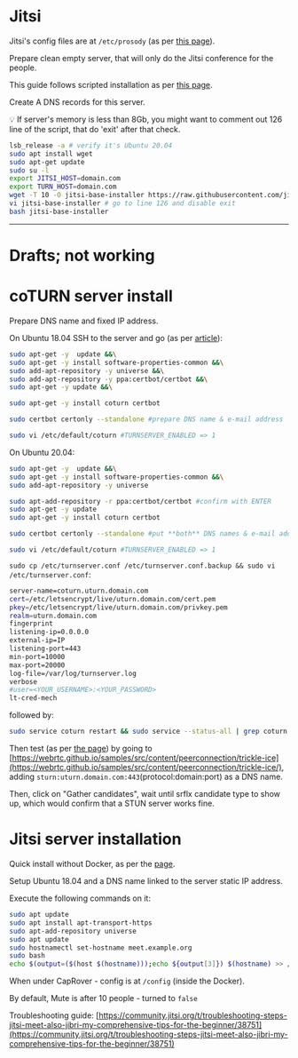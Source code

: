 # Jitsi

Jitsi's config files are at `/etc/prosody` (as per [this page](https://jitsi.github.io/handbook/docs/devops-guide/devops-guide-manual)).

Prepare clean empty server, that will only do the Jitsi conference for the people.

This guide follows scripted installation as per [this page](https://github.com/jitsi-contrib/installers/tree/main/jitsi-base).

Create A DNS records for  this server.


<aside>
💡 If server's memory is less than 8Gb, you might want to comment out 126 line of the script, that do 'exit' after that check.

</aside>

```bash
lsb_release -a # verify it's Ubuntu 20.04
sudo apt install wget
sudo apt-get update
sudo su -l
export JITSI_HOST=domain.com
export TURN_HOST=domain.com
wget -T 10 -O jitsi-base-installer https://raw.githubusercontent.com/jitsi-contrib/installers/main/jitsi-base/jitsi-base-installer
vi jitsi-base-installer # go to line 126 and disable exit
bash jitsi-base-installer
```

---


# Drafts; not working

# coTURN server install

Prepare DNS name and fixed IP address.

On Ubuntu 18.04 SSH to the server and go (as per [article](https://rajbharathmail.medium.com/create-stun-turn-server-in-ubuntu-18-04-aws-a59ef49c7659)):

```bash
sudo apt-get -y  update &&\
sudo apt-get -y install software-properties-common &&\
sudo add-apt-repository -y universe &&\
sudo add-apt-repository -y ppa:certbot/certbot &&\
sudo apt-get -y update &&\

sudo apt-get -y install coturn certbot

sudo certbot certonly --standalone #prepare DNS name & e-mail address

sudo vi /etc/default/coturn #TURNSERVER_ENABLED => 1
```

On Ubuntu 20.04:

```bash
sudo apt-get -y  update &&\
sudo apt-get -y install software-properties-common &&\
sudo add-apt-repository -y universe

sudo apt-add-repository -r ppa:certbot/certbot #confirm with ENTER
sudo apt-get -y update
sudo apt-get -y install coturn certbot

sudo certbot certonly --standalone #put **both** DNS names & e-mail address

sudo vi /etc/default/coturn #TURNSERVER_ENABLED => 1
```

`sudo cp /etc/turnserver.conf /etc/turnserver.conf.backup && sudo vi /etc/turnserver.conf`: 

```bash
server-name=coturn.uturn.domain.com
cert=/etc/letsencrypt/live/uturn.domain.com/cert.pem
pkey=/etc/letsencrypt/live/uturn.domain.com/privkey.pem
realm=uturn.domain.com
fingerprint
listening-ip=0.0.0.0
external-ip=IP
listening-port=443
min-port=10000
max-port=20000
log-file=/var/log/turnserver.log
verbose
#user=<YOUR_USERNAME>:<YOUR_PASSWORD>
lt-cred-mech
```

followed by:

```bash
sudo service coturn restart && sudo service --status-all | grep coturn
```

Then test (as per [the page](https://ourcodeworld.com/articles/read/1526/how-to-test-online-whether-a-stun-turn-server-is-working-properly-or-not)) by going to [https://webrtc.github.io/samples/src/content/peerconnection/trickle-ice](https://webrtc.github.io/samples/src/content/peerconnection/trickle-ice/), adding `sturn:uturn.domain.com:443`(protocol:domain:port) as a DNS name.

Then, click on "Gather candidates", wait until srflx candidate type to show up, which would confirm that a STUN server works fine.

# Jitsi server installation

Quick install without Docker, as per the [page](https://jitsi.github.io/handbook/docs/devops-guide/devops-guide-quickstart).

Setup Ubuntu 18.04 and a DNS name linked to the server static IP address.

Execute the following commands on it:

```bash
sudo apt update
sudo apt install apt-transport-https
sudo apt-add-repository universe
sudo apt update
sudo hostnamectl set-hostname meet.example.org
sudo bash
echo $(output=($(host $(hostname)));echo ${output[3]}) $(hostname) >> /etc/hosts && exit

```

When under CapRover - config is at `/config` (inside the Docker).

By default, Mute is after 10 people - turned to `false`

Troubleshooting guide: [https://community.jitsi.org/t/troubleshooting-steps-jitsi-meet-also-jibri-my-comprehensive-tips-for-the-beginner/38751](https://community.jitsi.org/t/troubleshooting-steps-jitsi-meet-also-jibri-my-comprehensive-tips-for-the-beginner/38751)